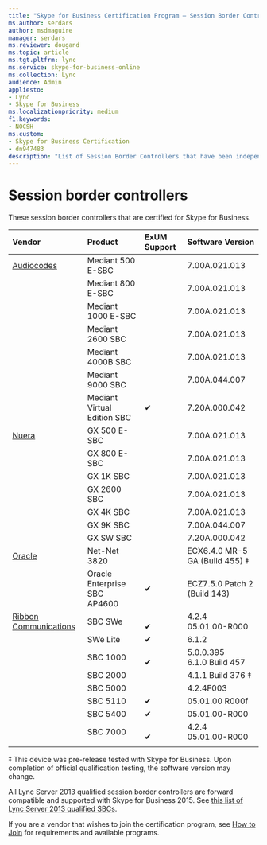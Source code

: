 ```yaml
---
title: "Skype for Business Certification Program — Session Border Controllers"
ms.author: serdars
author: msdmaguire
manager: serdars
ms.reviewer: dougand
ms.topic: article
ms.tgt.pltfrm: lync
ms.service: skype-for-business-online
ms.collection: Lync
audience: Admin
appliesto:
- Lync
- Skype for Business 
ms.localizationpriority: medium
f1.keywords:
- NOCSH
ms.custom:
- Skype for Business Certification
- dn947483
description: "List of Session Border Controllers that have been independently qualified with Skype for Business Server."
---
```


# Session border controllers

These session border controllers that are certified for Skype for Business.

|Vendor |Product |ExUM Support |Software Version |
|:--- |:--- |:--- |:--- |
|[Audiocodes](https://www.audiocodes.com/products/microsoft-skype-for-business-sbc)|Mediant 500 E-SBC | | 7.00A.021.013 |
| |Mediant 800 E-SBC | | 7.00A.021.013 |
| |Mediant 1000 E-SBC | | 7.00A.021.013 |
| |Mediant 2600 SBC | |7.00A.021.013 |
| | Mediant 4000B SBC | | 7.00A.021.013 |
| | Mediant 9000 SBC | | 7.00A.044.007 |
| |Mediant Virtual Edition SBC | &#x2714; | 7.20A.000.042 |
|[Nuera](http://www.nuera.com/) | GX 500 E-SBC | |7.00A.021.013 |
| | GX 800 E-SBC | | 7.00A.021.013 |
| | GX 1K SBC | | 7.00A.021.013 |
| | GX 2600 SBC | |7.00A.021.013 |
| | GX 4K SBC | |7.00A.021.013 |
| | GX 9K SBC | |7.00A.044.007 |
| | GX SW SBC | |7.20A.000.042 |
| [Oracle](https://www.oracle.com/industries/communications/enterprise/)| Net-Net 3820| |ECX6.4.0 MR-5 GA (Build 455) &Dagger; |
| | Oracle Enterprise SBC AP4600 | &#x2714; |ECZ7.5.0 Patch 2 <br/> (Build 143) |
| [Ribbon Communications](https://ribboncommunications.com/solutions/enterprise-solutions/microsoft-skype-business) |SBC SWe | <br/> &#x2714; | 4.2.4 <br/> 05.01.00-R000 |
| | SWe Lite | &#x2714; | 6.1.2 |
| | SBC 1000 | <br/> &#x2714; | 5.0.0.395 <br/> 6.1.0 Build 457 |
| | SBC 2000 | | 4.1.1 Build 376 &Dagger; |
| | SBC 5000 | | 4.2.4F003 |
| | SBC 5110 | &#x2714; | 05.01.00 R000f |
| | SBC 5400 | &#x2714; | 05.01.00-R000 |
| | SBC 7000 | <br/> &#x2714; | 4.2.4 <br/> 05.01.00-R000 |
|||||

&Dagger; This device was pre-release tested with Skype for Business. Upon completion of official qualification testing, the software version may change.

All Lync Server 2013 qualified session border controllers are forward compatible and supported with Skype for Business 2015. See [this list of Lync Server 2013 qualified SBCs](../lync-cert/sbcs-lync-server.md).

If you are a vendor that wishes to join the certification program, see [How to Join](how-to-join.md) for requirements and available programs.
